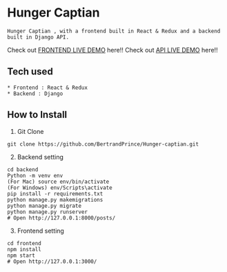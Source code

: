 # Hunger Captian
```
Hunger Captian , with a frontend built in React & Redux and a backend built in Django API.
```
Check out [FRONTEND LIVE DEMO](https://frontend-prince.herokuapp.com/) here!!
Check out [API LIVE DEMO](https://backend-prince.herokuapp.com/) here!!
## Tech used
```
* Frontend : React & Redux
* Backend : Django
```
## How to Install
1. Git Clone
```
git clone https://github.com/BertrandPrince/Hunger-captian.git
```
2. Backend setting
```
cd backend
Python -m venv env
(For Mac) source env/bin/activate
(For Windows) env/Scripts\activate
pip install -r requirements.txt
python manage.py makemigrations
python manage.py migrate
python manage.py runserver
# Open http://127.0.0.1:8000/posts/
```
3. Frontend setting
```
cd frontend
npm install
npm start
# Open http://127.0.0.1:3000/
```

